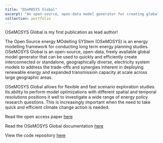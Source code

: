 ```yaml
---
title: "OSeMOSYS Global"
excerpt: "An open-source, open-data model generator for creating global energy system models<br/><img src='/images/osemosys-global-small.png'>"
collection: portfolio
---
```


OSeMOSYS Global is my first publication as lead author! 

The Open Source energy MOdelling SYStem (OSeMOSYS) is an energy modelling 
framework for conducting long term energy planning studies. OSeMOSYS Global is 
an open-source, open-data, freely available global model generator that can be 
used to quickly and efficiently create interconnected or standalone, 
geographically diverse, electricity system models to address the trade-offs 
and synergies inherent in deploying renewable energy and expanded transmission 
capacity at scale across large geographic areas.

OSeMOSYS Global allows for flexible and fast scenario exploration studies. 
Its ability to perform model optimizations with different spatial and temporal 
resolutions positions it well to investigate a wide range of energy policy 
research questions. This is increasingly important when the need to take 
quick and efficient climate change action is needed. 

Read the open access paper [here](https://www.nature.com/articles/s41597-022-01737-0)

Read the OSeMOSYS Global documentation [here](https://osemosys-global.readthedocs.io/en/latest/)

View the code repository [here](https://github.com/OSeMOSYS/osemosys_global)
